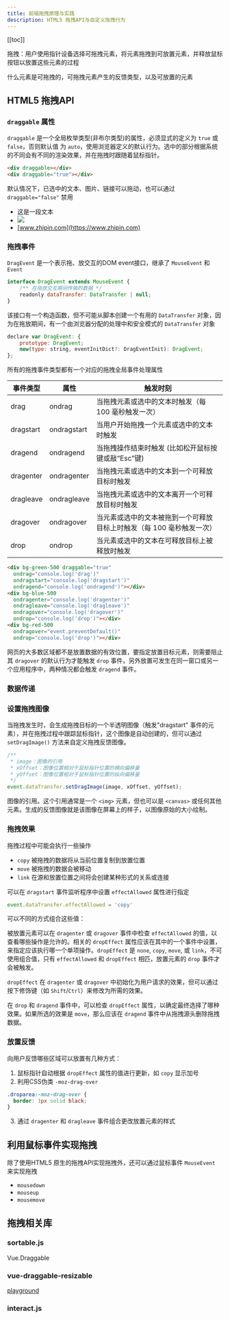 ```yaml
---
title: 前端拖拽原理与实践
description: HTML5 拖拽API与自定义拖拽行为
---
```


[[toc]]

拖拽：用户使用指针设备选择可拖拽元素，将元素拖拽到可放置元素，并释放鼠标按钮以放置这些元素的过程

什么元素是可拖拽的，可拖拽元素产生的反馈类型，以及可放置的元素

## HTML5 拖拽API

### `draggable` 属性

`draggable` 是一个全局枚举类型(非布尔类型)的属性，必须显式的定义为 `true` 或 `false`，否则默认值 为 `auto`，使用浏览器定义的默认行为。选中的部分根据系统的不同会有不同的渲染效果，并在拖拽时跟随着鼠标指针。

```html
<div draggable></div>
<div draggable="true"></div>
```

<div overflow-hidden mb-3>
  <div w-20 h-20 bg-green-500 float-left mr-4 draggable></div>
  <div w-20 h-20 bg-green-500 float-left draggable="true"></div>
</div>



默认情况下，已选中的文本、图片、链接可以拖动，也可以通过 `draggable="false"` 禁用



- 这是一段文本
- <img src="/avatar.png" w-40 h-40 />
- [www.zhipin.com](https://www.zhipin.com)

### 拖拽事件

`DragEvent` 是一个表示拖、放交互的DOM event接口，继承了 `MouseEvent` 和 `Event`

```js
interface DragEvent extends MouseEvent {
    /** 在拖放交互期间传输的数据 */
    readonly dataTransfer: DataTransfer | null;
}
```

该接口有一个构造函数，但不可能从脚本创建一个有用的 `DataTransfer` 对象，因为在拖放期间，有一个由浏览器分配的处理中和安全模式的 `DataTransfer` 对象
 
```js
declare var DragEvent: {
    prototype: DragEvent;
    new(type: string, eventInitDict?: DragEventInit): DragEvent;
};
```

所有的拖拽事件类型都有一个对应的拖拽全局事件处理属性

| 事件类型 | 属性 | 触发时刻 |
| ---- | ---- | ---- |
| drag | ondrag | 当拖拽元素或选中的文本时触发（每 100 毫秒触发一次） |
| dragstart | ondragstart | 当用户开始拖拽一个元素或选中的文本时触发 |
| dragend  | ondragend | 当拖拽操作结束时触发 (比如松开鼠标按键或敲“Esc”键) |
| dragenter | ondragenter | 当拖拽元素或选中的文本到一个可释放目标时触发 |
| dragleave | ondragleave | 当拖拽元素或选中的文本离开一个可释放目标时触发 |
| dragover | ondragover | 当元素或选中的文本被拖到一个可释放目标上时触发（每 100 毫秒触发一次）|
| drop| ondrop | 当元素或选中的文本在可释放目标上被释放时触发 |


```html
<div bg-green-500 draggable="true" 
  ondrag="console.log('drag')" 
  ondragstart="console.log('dragstart')" 
  ondragend="console.log('ondragend')"></div>
<div bg-blue-500
  ondragenter="console.log('dragenter')"
  ondragleave="console.log('dragleave')" 
  ondragover="console.log('dragover')" 
  ondrop="console.log('drop')"></div>
<div bg-red-500
  ondragover="event.preventDefault()"
  ondrop="console.log('drop')"></div>
```

<div overflow-hidden mb-3 flex justify-center>
  <div w-20 h-20 bg-green-500 mr-4 draggable="true" 
    ondrag="console.log('drag')"
    ondragstart="event.dataTransfer.setData('text/plain', 'Text to drag');console.log('dragstart')"
    ondragend="console.log('dragend')"
  ></div>
  <div w-20 h-20 bg-blue-500 mr-4
    ondragenter="console.log('dragenter')"
    ondragover="console.log('dragover')"
    ondragleave="console.log('dragleave')"
    ondrop="console.log('drop')"
  ></div>
  <div w-20 h-20 bg-red-500
    ondragover="event.preventDefault()"
    ondrop="console.log('drop')"
  ></div>
</div>

网页的大多数区域都不是放置数据的有效位置，要指定放置目标元素，则需要阻止其 `dragover` 的默认行为才能触发 `drop` 事件，另外放置可发生在同一窗口或另一个应用程序中，两种情况都会触发 `dragend` 事件。


### 数据传递


### 设置拖拽图像

当拖拽发生时，会生成拖拽目标的一个半透明图像（触发"dragstart" 事件的元素），并在拖拽过程中跟踪鼠标指针，这个图像是自动创建的，但可以通过 `setDragImage()` 方法来自定义拖拽反馈图像。

```js
/**
 * image：图像的引用
 * xOffset：图像位置相对于鼠标指针位置的横向偏移量
 * yOffset：图像位置相对于鼠标指针位置的纵向偏移量
 */
event.dataTransfer.setDragImage(image, xOffset, yOffset);
```

图像的引用。这个引用通常是一个 `<img>` 元素，但也可以是 `<canvas>` 或任何其他元素。生成的反馈图像就是该图像在屏幕上的样子，以图像原始的大小绘制。

<DemoDragImg />

### 拖拽效果

拖拽过程中可能会执行一些操作

- `copy` 被拖拽的数据将从当前位置复制到放置位置
- `move` 被拖拽的数据会被移动
- `link` 在源和放置位置之间将会创建某种形式的关系或连接

可以在 `dragstart` 事件监听程序中设置 `effectAllowed` 属性进行指定

```js
event.dataTransfer.effectAllowed = 'copy'
```

可以不同的方式组合这些值：

<DemoDragEffect />

被放置元素可以在 `dragenter` 或 `dragover` 事件中检查 `effectAllowed` 的值，以查看哪些操作是允许的。相关的 `dropEffect` 属性应该在其中的一个事件中设置，来指定应该执行哪一个单项操作。`dropEffect` 是 `none`, `copy`, `move`, 或 `link`，不可使用组合值，只有 `effectAllowed` 和 `dropEffect` 相匹，放置元素的 `drop` 事件才会被触发。

`dropEffect` 在 `dragenter` 或 `dragover` 中初始化为用户请求的效果，但可以通过按下修饰键（如 `Shift`/`Ctrl`）来修改为所需的效果。

在 `drop` 和 `dragend` 事件中，可以检查 `dropEffect` 属性，以确定最终选择了哪种效果。如果所选的效果是 `move`，那么应该在 `dragend` 事件中从拖拽源头删除拖拽数据。

### 放置反馈

向用户反馈哪些区域可以放置有几种方式：

1. 鼠标指针自动根据 `dropEffect` 属性的值进行更新，如 `copy` 显示加号
2. 利用CSS伪类 `-moz-drag-over`
  <DemoDragDrop />

  ```css
  .droparea:-moz-drag-over {
    border: 1px solid black;
  }
  ```
3. 通过 `dragenter` 和 `dragleave` 事件组合更改放置元素的样式
<DemoDragDropEffect />


## 利用鼠标事件实现拖拽

除了使用HTML5 原生的拖拽API实现拖拽外，还可以通过鼠标事件 `MouseEvent` 来实现拖拽

- `mousedown`
- `mouseup`
- `mousemove`

<DemoDragMouse />



## 拖拽相关库

### sortable.js

Vue.Draggable

### vue-draggable-resizable

[playground](https://mauricius.github.io/vue-draggable-resizable/)

### interact.js

